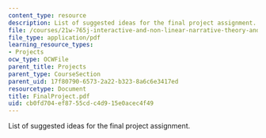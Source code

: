 ```yaml
---
content_type: resource
description: List of suggested ideas for the final project assignment.
file: /courses/21w-765j-interactive-and-non-linear-narrative-theory-and-practice-spring-2004/cb0fd704ef8755cdc4d915e0acec4f49_FinalProject.pdf
file_type: application/pdf
learning_resource_types:
- Projects
ocw_type: OCWFile
parent_title: Projects
parent_type: CourseSection
parent_uid: 17f80790-6573-2a22-b323-8a6c6e3417ed
resourcetype: Document
title: FinalProject.pdf
uid: cb0fd704-ef87-55cd-c4d9-15e0acec4f49
---
```

List of suggested ideas for the final project assignment.

